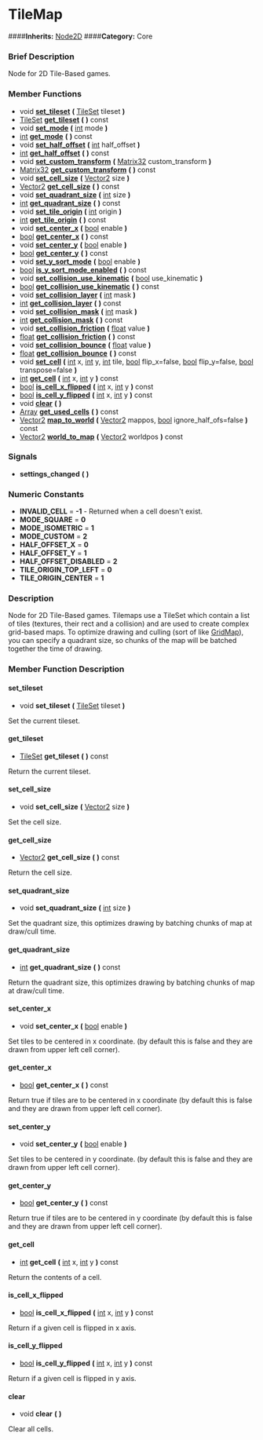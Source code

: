 #  TileMap  
####**Inherits:** [Node2D](class_node2d)
####**Category:** Core

###  Brief Description  
Node for 2D Tile-Based games.

###  Member Functions 
  * void  **[set&#95;tileset](#set_tileset)**  **(** [TileSet](class_tileset) tileset  **)**
  * [TileSet](class_tileset)  **[get&#95;tileset](#get_tileset)**  **(** **)** const
  * void  **[set&#95;mode](#set_mode)**  **(** [int](class_int) mode  **)**
  * [int](class_int)  **[get&#95;mode](#get_mode)**  **(** **)** const
  * void  **[set&#95;half&#95;offset](#set_half_offset)**  **(** [int](class_int) half_offset  **)**
  * [int](class_int)  **[get&#95;half&#95;offset](#get_half_offset)**  **(** **)** const
  * void  **[set&#95;custom&#95;transform](#set_custom_transform)**  **(** [Matrix32](class_matrix32) custom_transform  **)**
  * [Matrix32](class_matrix32)  **[get&#95;custom&#95;transform](#get_custom_transform)**  **(** **)** const
  * void  **[set&#95;cell&#95;size](#set_cell_size)**  **(** [Vector2](class_vector2) size  **)**
  * [Vector2](class_vector2)  **[get&#95;cell&#95;size](#get_cell_size)**  **(** **)** const
  * void  **[set&#95;quadrant&#95;size](#set_quadrant_size)**  **(** [int](class_int) size  **)**
  * [int](class_int)  **[get&#95;quadrant&#95;size](#get_quadrant_size)**  **(** **)** const
  * void  **[set&#95;tile&#95;origin](#set_tile_origin)**  **(** [int](class_int) origin  **)**
  * [int](class_int)  **[get&#95;tile&#95;origin](#get_tile_origin)**  **(** **)** const
  * void  **[set&#95;center&#95;x](#set_center_x)**  **(** [bool](class_bool) enable  **)**
  * [bool](class_bool)  **[get&#95;center&#95;x](#get_center_x)**  **(** **)** const
  * void  **[set&#95;center&#95;y](#set_center_y)**  **(** [bool](class_bool) enable  **)**
  * [bool](class_bool)  **[get&#95;center&#95;y](#get_center_y)**  **(** **)** const
  * void  **[set&#95;y&#95;sort&#95;mode](#set_y_sort_mode)**  **(** [bool](class_bool) enable  **)**
  * [bool](class_bool)  **[is&#95;y&#95;sort&#95;mode&#95;enabled](#is_y_sort_mode_enabled)**  **(** **)** const
  * void  **[set&#95;collision&#95;use&#95;kinematic](#set_collision_use_kinematic)**  **(** [bool](class_bool) use_kinematic  **)**
  * [bool](class_bool)  **[get&#95;collision&#95;use&#95;kinematic](#get_collision_use_kinematic)**  **(** **)** const
  * void  **[set&#95;collision&#95;layer](#set_collision_layer)**  **(** [int](class_int) mask  **)**
  * [int](class_int)  **[get&#95;collision&#95;layer](#get_collision_layer)**  **(** **)** const
  * void  **[set&#95;collision&#95;mask](#set_collision_mask)**  **(** [int](class_int) mask  **)**
  * [int](class_int)  **[get&#95;collision&#95;mask](#get_collision_mask)**  **(** **)** const
  * void  **[set&#95;collision&#95;friction](#set_collision_friction)**  **(** [float](class_float) value  **)**
  * [float](class_float)  **[get&#95;collision&#95;friction](#get_collision_friction)**  **(** **)** const
  * void  **[set&#95;collision&#95;bounce](#set_collision_bounce)**  **(** [float](class_float) value  **)**
  * [float](class_float)  **[get&#95;collision&#95;bounce](#get_collision_bounce)**  **(** **)** const
  * void  **[set&#95;cell](#set_cell)**  **(** [int](class_int) x, [int](class_int) y, [int](class_int) tile, [bool](class_bool) flip_x=false, [bool](class_bool) flip_y=false, [bool](class_bool) transpose=false  **)**
  * [int](class_int)  **[get&#95;cell](#get_cell)**  **(** [int](class_int) x, [int](class_int) y  **)** const
  * [bool](class_bool)  **[is&#95;cell&#95;x&#95;flipped](#is_cell_x_flipped)**  **(** [int](class_int) x, [int](class_int) y  **)** const
  * [bool](class_bool)  **[is&#95;cell&#95;y&#95;flipped](#is_cell_y_flipped)**  **(** [int](class_int) x, [int](class_int) y  **)** const
  * void  **[clear](#clear)**  **(** **)**
  * [Array](class_array)  **[get&#95;used&#95;cells](#get_used_cells)**  **(** **)** const
  * [Vector2](class_vector2)  **[map&#95;to&#95;world](#map_to_world)**  **(** [Vector2](class_vector2) mappos, [bool](class_bool) ignore_half_ofs=false  **)** const
  * [Vector2](class_vector2)  **[world&#95;to&#95;map](#world_to_map)**  **(** [Vector2](class_vector2) worldpos  **)** const

###  Signals  
  *  **settings&#95;changed**  **(** **)**

###  Numeric Constants  
  * **INVALID_CELL** = **-1** - Returned when a cell doesn't exist.
  * **MODE_SQUARE** = **0**
  * **MODE_ISOMETRIC** = **1**
  * **MODE_CUSTOM** = **2**
  * **HALF_OFFSET_X** = **0**
  * **HALF_OFFSET_Y** = **1**
  * **HALF_OFFSET_DISABLED** = **2**
  * **TILE_ORIGIN_TOP_LEFT** = **0**
  * **TILE_ORIGIN_CENTER** = **1**

###  Description  
Node for 2D Tile-Based games. Tilemaps use a TileSet which contain a list of tiles (textures, their rect and a collision) and are used to create complex grid-based maps.
	To optimize drawing and culling (sort of like [GridMap](class_gridmap)), you can specify a quadrant size, so chunks of the map will be batched together the time of drawing.

###  Member Function Description  

#### <a name="set_tileset">set_tileset</a>
  * void  **set&#95;tileset**  **(** [TileSet](class_tileset) tileset  **)**

Set the current tileset.

#### <a name="get_tileset">get_tileset</a>
  * [TileSet](class_tileset)  **get&#95;tileset**  **(** **)** const

Return the current tileset.

#### <a name="set_cell_size">set_cell_size</a>
  * void  **set&#95;cell&#95;size**  **(** [Vector2](class_vector2) size  **)**

Set the cell size.

#### <a name="get_cell_size">get_cell_size</a>
  * [Vector2](class_vector2)  **get&#95;cell&#95;size**  **(** **)** const

Return the cell size.

#### <a name="set_quadrant_size">set_quadrant_size</a>
  * void  **set&#95;quadrant&#95;size**  **(** [int](class_int) size  **)**

Set the quadrant size, this optimizes drawing by batching chunks of map at draw/cull time.

#### <a name="get_quadrant_size">get_quadrant_size</a>
  * [int](class_int)  **get&#95;quadrant&#95;size**  **(** **)** const

Return the quadrant size, this optimizes drawing by batching chunks of map at draw/cull time.

#### <a name="set_center_x">set_center_x</a>
  * void  **set&#95;center&#95;x**  **(** [bool](class_bool) enable  **)**

Set tiles to be centered in x coordinate. (by default this is false and they are drawn from upper left cell corner).

#### <a name="get_center_x">get_center_x</a>
  * [bool](class_bool)  **get&#95;center&#95;x**  **(** **)** const

Return true if tiles are to be centered in x coordinate (by default this is false and they are drawn from upper left cell corner).

#### <a name="set_center_y">set_center_y</a>
  * void  **set&#95;center&#95;y**  **(** [bool](class_bool) enable  **)**

Set tiles to be centered in y coordinate. (by default this is false and they are drawn from upper left cell corner).

#### <a name="get_center_y">get_center_y</a>
  * [bool](class_bool)  **get&#95;center&#95;y**  **(** **)** const

Return true if tiles are to be centered in y coordinate (by default this is false and they are drawn from upper left cell corner).

#### <a name="get_cell">get_cell</a>
  * [int](class_int)  **get&#95;cell**  **(** [int](class_int) x, [int](class_int) y  **)** const

Return the contents of a cell.

#### <a name="is_cell_x_flipped">is_cell_x_flipped</a>
  * [bool](class_bool)  **is&#95;cell&#95;x&#95;flipped**  **(** [int](class_int) x, [int](class_int) y  **)** const

Return if a given cell is flipped in x axis.

#### <a name="is_cell_y_flipped">is_cell_y_flipped</a>
  * [bool](class_bool)  **is&#95;cell&#95;y&#95;flipped**  **(** [int](class_int) x, [int](class_int) y  **)** const

Return if a given cell is flipped in y axis.

#### <a name="clear">clear</a>
  * void  **clear**  **(** **)**

Clear all cells.
